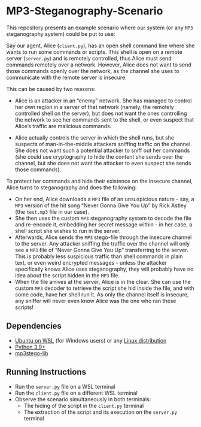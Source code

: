 # MP3-Steganography-Scenario
This repository presents an example scenario where our system (or any `MP3` steganography system) could be put to use:


Say our agent, Alice (`client.py`), has an open shell command line where she wants to run some commands or scripts. This
shell is open on a remote server (`server.py`) and is remotely controlled, thus Alice must send commands remotely over a
network. However, Alice does not want to send those commands openly over the network, as the channel she uses to
communicate with the remote server is insecure. 

This can be caused by two reasons: 
* Alice is an attacker in an “enemy” network. She has managed to control her own region in a server of that network (namely, the remotely controlled shell on
the server), but does not want the ones controlling the network to see her commands sent to the shell, or even suspect
that Alice’s traffic are malicious commands.

* Alice actually controls the server in which the shell runs, but she suspects of man-in-the-middle attackers sniffing traffic on the channel. She does not want such a potential attacker to
sniff out her commands (she could use cryptography to hide the content she sends over the channel, but she does not want
the attacker to even suspect she sends those commands). 

To protect her commands and hide their existence on the insecure
channel, Alice turns to steganography and does the following:
* On her end, Alice downloads a `MP3` file of an unsuspicious nature - say, a `MP3`
version of the hit song “Never Gonna Give You Up” by Rick Astley (the `test.mp3` file in our case). 
* She then uses the custom `MP3` steganography system to
decode the file and re-encode it, embedding her secret message within - in her case, a shell script she wishes to run in
the server.
* Afterwards, Alice sends the `MP3` stego-file through the insecure channel to the server. Any attacker sniffing the
traffic over the channel will only see a `MP3` file of “Never Gonna Give You Up” transferring to the server. This is
probably less suspicious traffic than shell commands in plain text, or even weird encrypted messages - unless the
attacker specifically knows Alice uses steganography, they will probably have no idea about the script hidden in the `MP3`
file. 
* When the file arrives at the server, Alice is in the clear. She can use the custom `MP3` decoder to retrieve the
script she hid inside the file, and with some code, have her shell run it. As only the channel itself is insecure, any
sniffer will never even know Alice was the one who ran these scripts!


## Dependencies
* [Ubuntu on WSL](https://ubuntu.com/wsl) (for Windows users) or any [Linux distribution](https://www.linux.org/pages/download/) 
* [Python 3.9+](https://www.python.org/downloads/)
* [mp3stego-lib](https://github.com/tomershay100/mp3-steganography-lib)

## Running Instructions
* Run the `server.py` file on a WSL terminal
* Run the `client.py` file on a different WSL terminal
* Observe the scenario simultaneously in both terminals:
  * The hiding of the script in the `client.py` terminal
  * The extraction of the script and its execution on the `server.py` terminal
